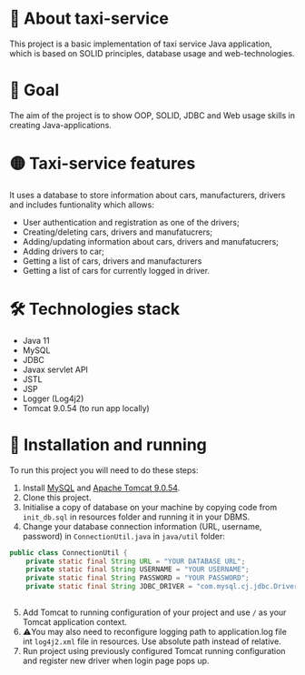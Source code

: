 # :oncoming_taxi: About taxi-service
This project is a basic implementation of taxi service Java application, which is based on SOLID principles, database usage and web-technologies.

# :dart: Goal
The aim of the project is to show OOP, SOLID, JDBC and Web usage skills in creating Java-applications.

# :yellow_circle: Taxi-service features
It uses a database to store information about cars, manufacturers, drivers and includes funtionality which allows:
* User authentication and registration as one of the drivers;
* Creating/deleting cars, drivers and manufatucrers;
* Adding/updating information about cars, drivers and manufatucrers;
* Adding drivers to car;
* Getting a list of cars, drivers and manufacturers
* Getting a list of cars for currently logged in driver.

# :hammer_and_wrench: Technologies stack
* Java 11
* MySQL
* JDBC
* Javax servlet API
* JSTL
* JSP
* Logger (Log4j2)
* Tomcat 9.0.54 (to run app locally)

# :toolbox: Installation and running
To run this project you will need to do these steps:
1. Install [MySQL](https://dev.mysql.com/downloads/) and [Apache Tomcat 9.0.54](https://tomcat.apache.org/download-90.cgi).
2. Clone this project.
3. Initialise a copy of database on your machine by copying code from ```init_db.sql``` in resources folder and running it in your DBMS.
4. Change your database connection information (URL, username, password) in ```ConnectionUtil.java``` in ```java/util``` folder:
```java
public class ConnectionUtil {
    private static final String URL = "YOUR DATABASE URL";
    private static final String USERNAME = "YOUR USERNAME";
    private static final String PASSWORD = "YOUR PASSWORD";
    private static final String JDBC_DRIVER = "com.mysql.cj.jdbc.Driver";
  
```
5. Add Tomcat to running configuration of your project and use ```/``` as your Tomcat application context.
6. :warning:You may also need to reconfigure logging path to application.log file int ```log4j2.xml``` file in resources. Use absolute path instead of relative.
7. Run project using previously configured Tomcat running configuration and register new driver when login page pops up.

